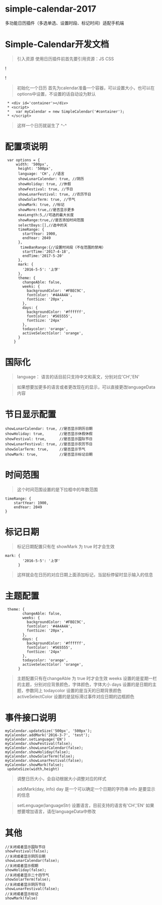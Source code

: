 # simple-calendar-2017
多功能日历插件（多选单选、设置时段、标记时间）适配手机端


# Simple-Calendar开发文档
> 引入资源
> 使用日历插件前首先要引用资源：JS CSS

!<link rel="stylesheet" type="text/css" href="css/simple-calendar.css">

!<script type="text/javascript" src="js/simple-calendar.js"></script>
> 初始化一个日历
> 首先为calendar准备一个容器，可以设置大小，也可以在options中设置，不设置的话自动设为默认
```
 * <div id='container'></div>
 * <script>
 *   var myCalendar = new SimpleCalendar('#container');
 * </script>
 ```
>这样一个日历就诞生了 ^-^

# 配置项说明
```
 var options = {
     width: '500px',
      height: '500px',
      language: 'CH', //语言
      showLunarCalendar: true, //阴历
      showHoliday: true, //休假
      showFestival: true, //节日
      showLunarFestival: true, //农历节日
      showSolarTerm: true, //节气
      showMark: true, //标记
      showMore:true,//是否显示更多
      maxLength:5,//可选的最大长度
      showRange:true,//是否添加时间范围
      selectDays:[],//选中的天
      timeRange: {
        startYear: 1900,
        endYear: 2049
      },
       timeBanRange:{//设置时间段（不在范围的禁用）
      	startTime:'2017-4-18',
      	endTime:'2017-5-20'
      },
      mark: {
        '2016-5-5': '上学'
      },
      theme: {
        changeAble: false,
        weeks: {
          backgroundColor: '#FBEC9C',
          fontColor: '#4A4A4A',
          fontSize: '20px',
        },
        days: {
          backgroundColor: '#ffffff',
          fontColor: '#565555',
          fontSize: '24px'
        },
        todaycolor: 'orange',
        activeSelectColor: 'orange',
      }
    }
```
# 国际化
>language： 语言的话目前只支持中文和英文，分别对应'CH','EN'

>如果想要加更多的语言或者更改现在的显示，可以直接更改languageData内容

# 节日显示配置
 ```
showLunarCalendar: true, //是否显示阴历日期
showHoliday: true,       //是否显示休假休假
showFestival: true,      //是否显示国际节日
showLunarFestival: true, //是否显示农历节日
showSolarTerm: true,     //是否显示节气
showMark: true,          //是否显示标记日期
```
# 时间范围
> 这个时间范围设置的是下拉框中的年数范围
```
timeRange: {
    startYear: 1900,
    endYear: 2049
}
```
# 标记日期
>标记日期配置只有在 showMark 为 true 时才会生效
```
mark: {
        '2016-5-5': '上学'
      }
```
>这样就会在日历的对应日期上面添加标记，当鼠标停留时显示输入的信息

# 主题配置
```
 theme: {
        changeAble: false,
        weeks: {
          backgroundColor: '#FBEC9C',
          fontColor: '#4A4A4A',
          fontSize: '20px',
        },
        days: {
          backgroundColor: '#ffffff',
          fontColor: '#565555',
          fontSize: '24px'
        },
        todaycolor: 'orange',
        activeSelectColor: 'orange',
      }
   ```
>主题配置只有在changeAble 为 true 时才会生效 weeks 设置的是星期一栏的主题，分别对应背景颜色，字体颜色，字体大小 days 设置的是日期的主题，参数同上 todaycolor 设置的是当天的日期背景颜色 activeSelectColor 设置的是鼠标滑过事件对应日期的边框颜色

# 事件接口说明
```
myCalendar.updateSize('500px', '500px');
myCalendar.addMark('2016-3-7', 'test');
myCalendar.setLanguage('EN')
myCalendar.showFestival(false);
myCalendar.showLunarCalendar(false);
myCalendar.showHoliday(false);
myCalendar.showSolarTerm(false);
myCalendar.showLunarFestival(false);
myCalendar.showMark(false);
 updateSize(width,height)
 ```
>调整日历大小，会自动根据大小调整对应的样式

> addMark(day, info)
>day 是一个可以确定一个日期的字符串 info 是要显示的信息

> setLenguage(languageStr)
>设置语言，目前支持的语言有'CH','EN' 如果想要增加语言，请在languageData中修改

# 其他
```
//关闭或者显示国际节日
showFestival(false);
//关闭或者显示阴历日期
showLunarCalendar(false);
//关闭或者显示假期
showHoliday(false);
//关闭或者显示二十四节气
showSolarTerm(false);
//关闭或者显示阴历节日
showLunarFestival(false);
//关闭或者显示标记
showMark(false)
```
